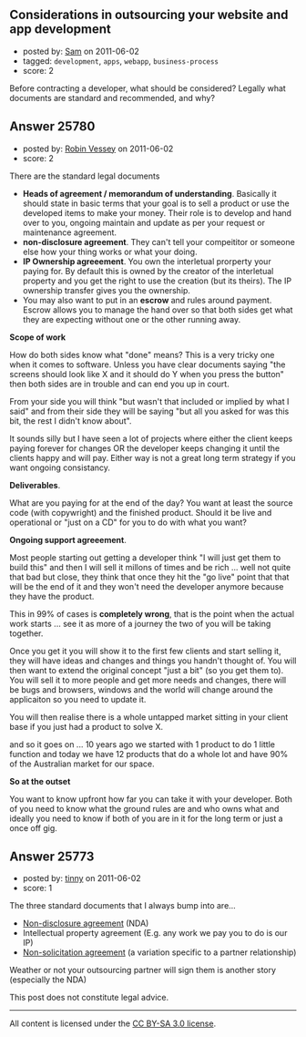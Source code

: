 ## Considerations in outsourcing your website and app development

- posted by: [Sam](https://stackexchange.com/users/-1/10234-sam) on 2011-06-02
- tagged: `development`, `apps`, `webapp`, `business-process`
- score: 2

Before contracting a developer, what should be considered? Legally what documents are standard and recommended, and why? 


## Answer 25780

- posted by: [Robin Vessey](https://stackexchange.com/users/-1/984-robin-vessey) on 2011-06-02
- score: 2

There are the standard legal documents

 - **Heads of agreement / memorandum of understanding**. Basically it should state in basic terms that your goal is to sell a product or use the developed items to make your money. Their role is to develop and hand over to you, ongoing maintain and update as per your request or maintenance agreement.
 - **non-disclosure agreement**. They can't tell your compeititor or someone else how your thing works or what your doing.
 - **IP Ownership agreeement**. You own the interletual prorperty your paying for. By default this is owned by the creator of the interletual property and you get the right to use the creation (but its theirs). The IP ownership transfer gives you the ownership.
 - You may also want to put in an **escrow** and rules around payment. Escrow allows you to manage the hand over so that both sides get what they are expecting without one or the other running away.


**Scope of work** 

How do both sides know what "done" means? This is a very tricky one when it comes to software. Unless you have clear documents saying "the screens should look like X and it should do Y when you press the button" then both sides are in trouble and can end you up in court.

From your side you will think "but wasn't that included or implied by what I said" and from their side they will be saying "but all you asked for was this bit, the rest I didn't know about".

It sounds silly but I have seen a lot of projects where either the client keeps paying forever 
for changes OR the developer keeps changing it until the clients happy and will pay. Either way is not a great long term strategy if you want ongoing consistancy.

**Deliverables**. 

What are you paying for at the end of the day? You want at least the source code (with copywright) and the finished product. Should it be live and operational or "just on a CD" for you to do with what you want? 

**Ongoing support agreeement**.

Most people starting out getting a developer think "I will just get them to build this" and then I will sell it millons of times and be rich ... well not quite that bad but close, they think that once they hit the "go live" point that that will be the end of it and they won't need the developer anymore because they have the product.

This in 99% of cases is **completely wrong**, that is the point when the actual work starts ... see it as more of a journey the two of you will be taking together. 

Once you get it you will show it to the first few clients and start selling it, they will have ideas and changes and things you handn't thought of. You will then want to extend the original concept "just a bit" (so you get them to). You will sell it to more people and get more needs and changes, there will be bugs and browsers, windows and the world will change around the applicaiton so you need to update it. 

You will then realise there is a whole untapped market sitting in your client base if you just had a product to solve X. 

and so it goes on ... 10 years ago we started with 1 product to do 1 little function and today we have 12 products that do a whole lot and have 90% of the Australian market for our space.

**So at the outset**

You want to know upfront how far you can take it with your developer. Both of you need to know what the ground rules are and who owns what and ideally you need to know if both of you are in it for the long term or just a once off gig.




## Answer 25773

- posted by: [tinny](https://stackexchange.com/users/-1/10522-tinny) on 2011-06-02
- score: 1

<p>The three standard documents that I always bump into are...</p>

<ul>
<li><a href="http://en.wikipedia.org/wiki/Non_disclosure_agreement" rel="nofollow">Non-disclosure agreement</a> (NDA)</li>
<li>Intellectual property agreement (E.g. any work we pay you to do is our IP)</li>
<li><a href="http://biztaxlaw.about.com/od/glossaryn/g/nonsolicitagreement.htm" rel="nofollow">Non-solicitation agreement</a> (a variation specific to a partner relationship)</li>
</ul>

<p>Weather or not your outsourcing partner will sign them is another story (especially the NDA)</p>

<p>This post does not constitute legal advice.</p>




---

All content is licensed under the [CC BY-SA 3.0 license](https://creativecommons.org/licenses/by-sa/3.0/).
